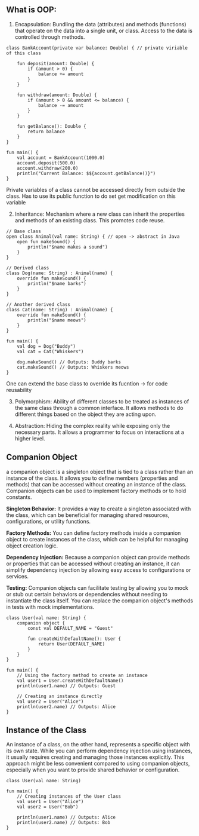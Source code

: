 ## What is OOP:

1. Encapsulation: Bundling the data (attributes) and methods (functions) that operate on the data into a single unit, or class. Access to the data is controlled through methods.
```
class BankAccount(private var balance: Double) { // private viriable of this class

    fun deposit(amount: Double) {
        if (amount > 0) {
            balance += amount
        }
    }

    fun withdraw(amount: Double) {
        if (amount > 0 && amount <= balance) {
            balance -= amount
        }
    }

    fun getBalance(): Double {
        return balance
    }
}

fun main() {
    val account = BankAccount(1000.0)
    account.deposit(500.0)
    account.withdraw(200.0)
    println("Current Balance: $${account.getBalance()}")
}

```
Private variables of a class cannot be accessed directly from outside the class. Has to use its public function to do set get modification on this variable

2. Inheritance: Mechanism where a new class can inherit the properties and methods of an existing class. This promotes code reuse.
```
// Base class
open class Animal(val name: String) { // open -> abstract in Java
    open fun makeSound() {
        println("$name makes a sound")
    }
}

// Derived class
class Dog(name: String) : Animal(name) {
    override fun makeSound() {
        println("$name barks")
    }
}

// Another derived class
class Cat(name: String) : Animal(name) {
    override fun makeSound() {
        println("$name meows")
    }
}

fun main() {
    val dog = Dog("Buddy")
    val cat = Cat("Whiskers")

    dog.makeSound() // Outputs: Buddy barks
    cat.makeSound() // Outputs: Whiskers meows
}

```
One can extend the base class to override its fucntion -> for code reusability

3. Polymorphism: Ability of different classes to be treated as instances of the same class through a common interface. It allows methods to do different things based on the object they are acting upon.

4. Abstraction: Hiding the complex reality while exposing only the necessary parts. It allows a programmer to focus on interactions at a higher level.



## Companion Object

a companion object is a singleton object that is tied to a class rather than an instance of the class. It allows you to define members (properties and methods) that can be accessed without creating an instance of the class. Companion objects can be used to implement factory methods or to hold constants.


**Singleton Behavior:** It provides a way to create a singleton associated with the class, which can be beneficial for managing shared resources, configurations, or utility functions.

**Factory Methods:** You can define factory methods inside a companion object to create instances of the class, which can be helpful for managing object creation logic.

**Dependency Injection:** Because a companion object can provide methods or properties that can be accessed without creating an instance, it can simplify dependency injection by allowing easy access to configurations or services.

**Testing:** Companion objects can facilitate testing by allowing you to mock or stub out certain behaviors or dependencies without needing to instantiate the class itself. You can replace the companion object's methods in tests with mock implementations.

```
class User(val name: String) {
    companion object {
        const val DEFAULT_NAME = "Guest"

        fun createWithDefaultName(): User {
            return User(DEFAULT_NAME)
        }
    }
}

fun main() {
    // Using the factory method to create an instance
    val user1 = User.createWithDefaultName()
    println(user1.name) // Outputs: Guest

    // Creating an instance directly
    val user2 = User("Alice")
    println(user2.name) // Outputs: Alice
}

```

## Instance of the Class
An instance of a class, on the other hand, represents a specific object with its own state. While you can perform dependency injection using instances, it usually requires creating and managing those instances explicitly. This approach might be less convenient compared to using companion objects, especially when you want to provide shared behavior or configuration.

```
class User(val name: String)

fun main() {
    // Creating instances of the User class
    val user1 = User("Alice")
    val user2 = User("Bob")

    println(user1.name) // Outputs: Alice
    println(user2.name) // Outputs: Bob
}

```
